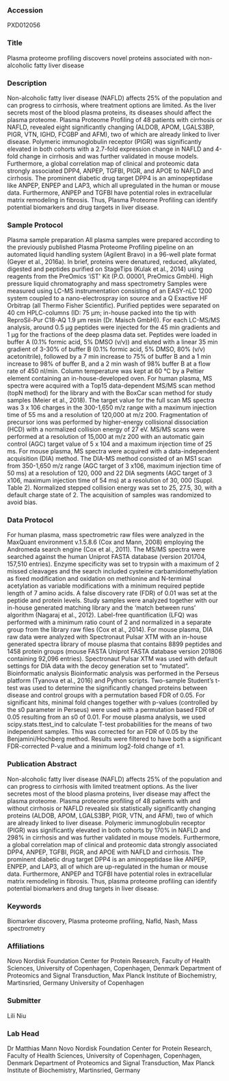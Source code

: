 ### Accession
PXD012056

### Title
Plasma proteome profiling discovers novel proteins associated with non-alcoholic fatty liver disease

### Description
Non-alcoholic fatty liver disease (NAFLD) affects 25% of the population and can progress to cirrhosis, where treatment options are limited. As the liver secrets most of the blood plasma proteins, its diseases should affect the plasma proteome. Plasma Proteome Profiling of 48 patients with cirrhosis or NAFLD, revealed eight significantly changing (ALDOB, APOM, LGALS3BP, PIGR, VTN, IGHD, FCGBP and AFM), two of which are already linked to liver disease. Polymeric immunoglobulin receptor (PIGR) was significantly elevated in both cohorts with a 2.7-fold expression change in NAFLD and 4-fold change in cirrhosis and was further validated in mouse models. Furthermore, a global correlation map of clinical and proteomic data strongly associated DPP4, ANPEP, TGFBI, PIGR, and APOE to NAFLD and cirrhosis. The prominent diabetic drug target DPP4 is an aminopeptidase like ANPEP, ENPEP and LAP3, which all upregulated in the human or mouse data. Furthermore, ANPEP and TGFBI have potential roles in extracellular matrix remodeling in fibrosis. Thus, Plasma Proteome Profiling can identify potential biomarkers and drug targets in liver disease.

### Sample Protocol
Plasma sample preparation All plasma samples were prepared according to the previously published Plasma Proteome Profiling pipeline on an automated liquid handling system (Agilent Bravo) in a 96-well plate format (Geyer et al., 2016a). In brief, proteins were denatured, reduced, alkylated, digested and peptides purified on StageTips (Kulak et al., 2014) using reagents from the PreOmics ‘iST' Kit (P.O. 00001, PreOmics GmbH).  High pressure liquid chromatography and mass spectrometry Samples were measured using LC-MS instrumentation consisting of an EASY-nLC 1200 system coupled to a nano-electrospray ion source and a Q Exactive HF Orbitrap (all Thermo Fisher Scientific). Purified peptides were separated on 40 cm HPLC-columns (ID: 75 µm; in-house packed into the tip with ReproSil-Pur C18-AQ 1.9 µm resin (Dr. Maisch GmbH)). For each LC-MS/MS analysis, around 0.5 µg peptides were injected for the 45 min gradients and 1 µg for the fractions of the deep plasma data set. Peptides were loaded in buffer A (0.1% formic acid, 5% DMSO (v/v)) and eluted with a linear 35 min gradient of 3-30% of buffer B (0.1% formic acid, 5% DMSO, 80% (v/v) acetonitrile), followed by a 7 min increase to 75% of buffer B and a 1 min increase to 98% of buffer B, and a 2 min wash of 98% buffer B at a flow rate of 450 nl/min. Column temperature was kept at 60 °C by a Peltier element containing an in-house-developed oven. For human plasma, MS spectra were acquired with a Top15 data-dependent MS/MS scan method (topN method) for the library and with the BoxCar scan method for study samples (Meier et al., 2018). The target value for the full scan MS spectra was 3 x 106 charges in the 300-1,650 m/z range with a maximum injection time of 55 ms and a resolution of 120,000 at m/z 200. Fragmentation of precursor ions was performed by higher-energy collisional dissociation (HCD) with a normalized collision energy of 27 eV. MS/MS scans were performed at a resolution of 15,000 at m/z 200 with an automatic gain control (AGC) target value of 5 x 104 and a maximum injection time of 25 ms. For mouse plasma, MS spectra were acquired with a data-independent acquisition (DIA) method. The DIA-MS method consisted of an MS1 scan from 350-1,650 m/z range (AGC target of 3 x106, maximum injection time of 50 ms) at a resolution of 120, 000 and 22 DIA segments (AGC target of 3 x106, maximum injection time of 54 ms) at a resolution of 30, 000 (Suppl. Table 2). Normalized stepped collision energy was set to 25, 27.5, 30, with a default charge state of 2.  The acquisition of samples was randomized to avoid bias.

### Data Protocol
For human plasma, mass spectrometric raw files were analyzed in the MaxQuant environment v.1.5.8.6 (Cox and Mann, 2008) employing the Andromeda search engine (Cox et al., 2011). The MS/MS spectra were searched against the human Uniprot FASTA database (version 201704, 157,510 entries). Enzyme specificity was set to trypsin with a maximum of 2 missed cleavages and the search included cysteine carbamidomethylation as fixed modification and oxidation on methionine and N-terminal acetylation as variable modifications with a minimum required peptide length of 7 amino acids. A false discovery rate (FDR) of 0.01 was set at the peptide and protein levels. Study samples were analyzed together with our in-house generated matching library and the ‘match between runs’ algorithm (Nagaraj et al., 2012). Label-free quantification (LFQ) was performed with a minimum ratio count of 2 and normalized in a separate group from the library raw files (Cox et al., 2014).  For mouse plasma, DIA raw data were analyzed with Spectronaut Pulsar XTM with an in-house generated spectra library of mouse plasma that contains 8899 peptides and 1458 protein groups (mouse FASTA Uniprot FASTA database version 201806 containing 92,096 entries).  Spectronaut Pulsar XTM was used with default settings for DIA data with the decoy generation set to “mutated”.  Bioinformatic analysis Bioinformatic analysis was performed in the Perseus platform (Tyanova et al., 2016) and Python scripts. Two-sample Student’s t-test was used to determine the significantly changed proteins between disease and control groups with a permutation based FDR of 0.05. For significant hits, minimal fold changes together with p-values (controlled by the s0 parameter in Perseus) were used with a permutation based FDR of 0.05 resulting from an s0 of 0.01. For mouse plasma analysis, we used scipy.stats.ttest_ind to calculate T-test probabilities for the means of two independent samples. This was corrected for an FDR of 0.05 by the Benjamini/Hochberg method. Results were filtered to have both a significant FDR-corrected P-value and a minimum log2-fold change of ±1.

### Publication Abstract
Non-alcoholic fatty liver disease (NAFLD) affects 25% of the population and can progress to cirrhosis with limited treatment options. As the liver secretes most of the blood plasma proteins, liver disease may affect the plasma proteome. Plasma proteome profiling of 48 patients with and without cirrhosis or NAFLD revealed six statistically significantly changing proteins (ALDOB, APOM, LGALS3BP, PIGR, VTN, and AFM), two of which are already linked to liver disease. Polymeric immunoglobulin receptor (PIGR) was significantly elevated in both cohorts by 170% in NAFLD and 298% in cirrhosis and was further validated in mouse models. Furthermore, a global correlation map of clinical and proteomic data strongly associated DPP4, ANPEP, TGFBI, PIGR, and APOE with NAFLD and cirrhosis. The prominent diabetic drug target DPP4 is an aminopeptidase like ANPEP, ENPEP, and LAP3, all of which are up-regulated in the human or mouse data. Furthermore, ANPEP and TGFBI have potential roles in extracellular matrix remodeling in fibrosis. Thus, plasma proteome profiling can identify potential biomarkers and drug targets in liver disease.

### Keywords
Biomarker discovery, Plasma proteome profiling, Nafld, Nash, Mass spectrometry

### Affiliations
Novo Nordisk Foundation Center for Protein Research, Faculty of Health Sciences, University of Copenhagen, Copenhagen, Denmark  Department of Proteomics and Signal Transduction, Max Planck Institute of Biochemistry, Martinsried, Germany
University of Copenhagen

### Submitter
Lili Niu

### Lab Head
Dr Matthias Mann
Novo Nordisk Foundation Center for Protein Research, Faculty of Health Sciences, University of Copenhagen, Copenhagen, Denmark  Department of Proteomics and Signal Transduction, Max Planck Institute of Biochemistry, Martinsried, Germany


